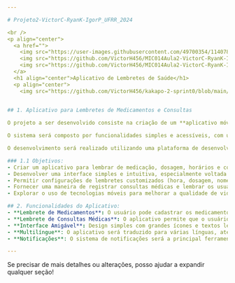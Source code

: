 ```yaml
---

# Projeto2-VictorC-RyanK-IgorP_UFRR_2024

<br />  
<p align="center">
  <a href="">
    <img src="https://user-images.githubusercontent.com/49700354/114078715-a61b2f00-987f-11eb-8eef-6fd7cfc17d33.png" alt="" width="80" height="80">
    <img src="https://github.com/VictorH456/MIC014Aula2-VictorC-RyanK-IgorP_UFRR_2024/blob/main/imagens/maloca.png" alt="" width="80" height="80">
    <img src="https://github.com/VictorH456/MIC014Aula2-VictorC-RyanK-IgorP_UFRR_2024/blob/main/imagens/dcc.png" alt="" width="80" height="80">
  </a>
  <h1 align="center">Aplicativo de Lembretes de Saúde</h1>
  <p align="center">
    <img src="https://github.com/VictorH456/kakapo-2-sprint0/blob/main/Imagens/logo.jpeg">
    

## 1. Aplicativo para Lembretes de Medicamentos e Consultas

O projeto a ser desenvolvido consiste na criação de um **aplicativo móvel** para lembretes de **medicação** e **consultas médicas**, voltado especialmente para **idosos**, **pessoas com Alzheimer**, **imigrantes**, e qualquer pessoa que precise de um sistema de lembretes intuitivo. O aplicativo ajudará os usuários a se lembrarem de tomar seus medicamentos na dosagem correta, na hora certa, e de suas consultas pendentes.

O sistema será composto por funcionalidades simples e acessíveis, com uma interface amigável e fácil de usar. O aplicativo permitirá que os usuários configurem lembretes de medicação, indicando o nome do remédio, a dosagem e a frequência. Além disso, incluirá um sistema para lembrar sobre consultas médicas pendentes.

O desenvolvimento será realizado utilizando uma plataforma de desenvolvimento de aplicativos móveis, como **Flutter** ou **React Native**, e integrará notificações para garantir que os lembretes sejam entregues no momento adequado.

### 1.1 Objetivos:
- Criar um aplicativo para lembrar de medicação, dosagem, horários e consultas médicas.
- Desenvolver uma interface simples e intuitiva, especialmente voltada para idosos, pessoas com Alzheimer e imigrantes.
- Permitir configurações de lembretes customizados (hora, dosagem, nome do medicamento).
- Fornecer uma maneira de registrar consultas médicas e lembrar os usuários de sua programação.
- Explorar o uso de tecnologias móveis para melhorar a qualidade de vida e o cuidado de pessoas com necessidades especiais.

## 2. Funcionalidades do Aplicativo:
- **Lembrete de Medicamentos**: O usuário pode cadastrar os medicamentos, indicar a dosagem e a frequência, e o aplicativo enviará notificações conforme os horários estabelecidos.
- **Lembrete de Consultas Médicas**: O aplicativo permite que o usuário registre suas consultas médicas e configure alertas para lembrar antes da consulta.
- **Interface Amigável**: Design simples com grandes ícones e textos legíveis, adequado para idosos e pessoas com dificuldade de navegação em aplicativos complexos.
- **Multilíngue**: O aplicativo será traduzido para várias línguas, atendendo imigrantes e pessoas de diferentes nacionalidades.
- **Notificações**: O sistema de notificações será a principal ferramenta para garantir que os lembretes sejam recebidos de maneira pontual.

---
```


Se precisar de mais detalhes ou alterações, posso ajudar a expandir qualquer seção!

